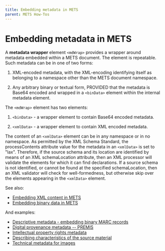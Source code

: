 ```yaml
---
title: Embedding metadata in METS
parent: METS How-Tos
---
```

# Embedding metadata in METS

A **metadata wrapper** element `<mdWrap>` provides a wrapper around metadata embedded within a METS document. The element is repeatable.  Such metadata can be in one of two forms:

1.  XML-encoded metadata, with the XML-encoding identifying itself as belonging to a namespace other than the METS document namespace.

2.  Any arbitrary binary or textual form, PROVIDED that the metadata is Base64 encoded and wrapped in a `<binData>` element within the internal metadata element.

The `<mdWrap>` element has two elements:

1. `<binData>` - a wrapper element to contain Base64 encoded metadata.

2. `<xmlData>` - a wrapper element to contain XML encoded metadata.

The content of an `<xmlData>` element can be in any namespace or in no namespace. As permitted by the XML Schema Standard, the processContents attribute value for the metadata in an `<xmlData>` is set to "lax".  Therefore, if the source schema and its location are identified by means of an XML schemaLocation attribute, then an XML processor will validate the elements for which it can find declarations. If a source schema is not identified, or cannot be found at the specified schemaLocation, then an XML validator will check for well-formedness, but otherwise skip over the elements appearing in the `<xmlData>` element.

See also:
* [Embedding XML content in METS](xmlData.md)
* [Embedding binary data in METS](binData.md)

And examples:
* [Descriptive metadata - embedding binary MARC records](binary_marc.md)
* [Digital provenance metadata -- PREMIS](premis.md)
* [Intellectual property rights metadata](mets_rights.md)
* [Describing characteristics of the source material](source_metadata.md)
* [Technical metadata for images](technical_metadata.md)
